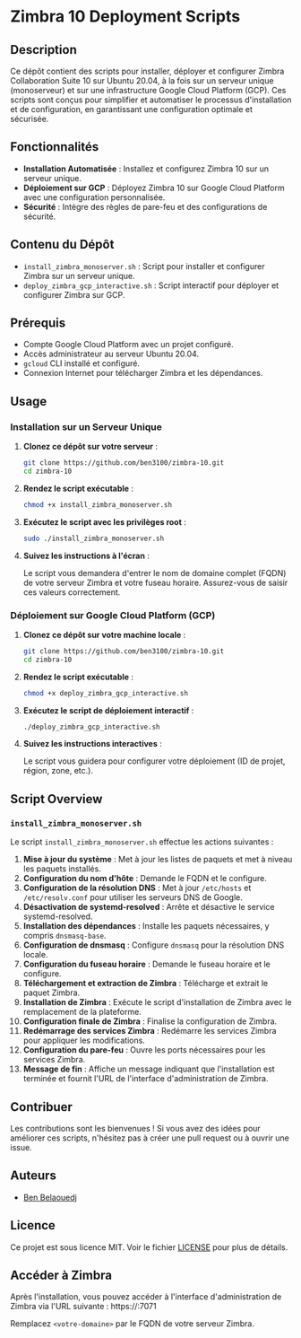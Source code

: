 # Zimbra 10 Deployment Scripts

## Description

Ce dépôt contient des scripts pour installer, déployer et configurer Zimbra Collaboration Suite 10 sur Ubuntu 20.04, à la fois sur un serveur unique (monoserveur) et sur une infrastructure Google Cloud Platform (GCP). Ces scripts sont conçus pour simplifier et automatiser le processus d'installation et de configuration, en garantissant une configuration optimale et sécurisée.

## Fonctionnalités

- **Installation Automatisée** : Installez et configurez Zimbra 10 sur un serveur unique.
- **Déploiement sur GCP** : Déployez Zimbra 10 sur Google Cloud Platform avec une configuration personnalisée.
- **Sécurité** : Intègre des règles de pare-feu et des configurations de sécurité.

## Contenu du Dépôt

- `install_zimbra_monoserver.sh` : Script pour installer et configurer Zimbra sur un serveur unique.
- `deploy_zimbra_gcp_interactive.sh` : Script interactif pour déployer et configurer Zimbra sur GCP.

## Prérequis

- Compte Google Cloud Platform avec un projet configuré.
- Accès administrateur au serveur Ubuntu 20.04.
- `gcloud` CLI installé et configuré.
- Connexion Internet pour télécharger Zimbra et les dépendances.

## Usage

### Installation sur un Serveur Unique

1. **Clonez ce dépôt sur votre serveur** :

    ```bash
    git clone https://github.com/ben3100/zimbra-10.git
    cd zimbra-10
    ```

2. **Rendez le script exécutable** :

    ```bash
    chmod +x install_zimbra_monoserver.sh
    ```

3. **Exécutez le script avec les privilèges root** :

    ```bash
    sudo ./install_zimbra_monoserver.sh
    ```

4. **Suivez les instructions à l'écran** :

    Le script vous demandera d'entrer le nom de domaine complet (FQDN) de votre serveur Zimbra et votre fuseau horaire. Assurez-vous de saisir ces valeurs correctement.

### Déploiement sur Google Cloud Platform (GCP)

1. **Clonez ce dépôt sur votre machine locale** :

    ```bash
    git clone https://github.com/ben3100/zimbra-10.git
    cd zimbra-10
    ```

2. **Rendez le script exécutable** :

    ```bash
    chmod +x deploy_zimbra_gcp_interactive.sh
    ```

3. **Exécutez le script de déploiement interactif** :

    ```bash
    ./deploy_zimbra_gcp_interactive.sh
    ```

4. **Suivez les instructions interactives** :

    Le script vous guidera pour configurer votre déploiement (ID de projet, région, zone, etc.).

## Script Overview

### `install_zimbra_monoserver.sh`

Le script `install_zimbra_monoserver.sh` effectue les actions suivantes :

1. **Mise à jour du système** : Met à jour les listes de paquets et met à niveau les paquets installés.
2. **Configuration du nom d'hôte** : Demande le FQDN et le configure.
3. **Configuration de la résolution DNS** : Met à jour `/etc/hosts` et `/etc/resolv.conf` pour utiliser les serveurs DNS de Google.
4. **Désactivation de systemd-resolved** : Arrête et désactive le service systemd-resolved.
5. **Installation des dépendances** : Installe les paquets nécessaires, y compris `dnsmasq-base`.
6. **Configuration de dnsmasq** : Configure `dnsmasq` pour la résolution DNS locale.
7. **Configuration du fuseau horaire** : Demande le fuseau horaire et le configure.
8. **Téléchargement et extraction de Zimbra** : Télécharge et extrait le paquet Zimbra.
9. **Installation de Zimbra** : Exécute le script d'installation de Zimbra avec le remplacement de la plateforme.
10. **Configuration finale de Zimbra** : Finalise la configuration de Zimbra.
11. **Redémarrage des services Zimbra** : Redémarre les services Zimbra pour appliquer les modifications.
12. **Configuration du pare-feu** : Ouvre les ports nécessaires pour les services Zimbra.
13. **Message de fin** : Affiche un message indiquant que l'installation est terminée et fournit l'URL de l'interface d'administration de Zimbra.

## Contribuer

Les contributions sont les bienvenues ! Si vous avez des idées pour améliorer ces scripts, n'hésitez pas à créer une pull request ou à ouvrir une issue.

## Auteurs

- [Ben Belaouedj](https://www.linkedin.com/in/benbelaouedj)

## Licence

Ce projet est sous licence MIT. Voir le fichier [LICENSE](LICENSE) pour plus de détails.

## Accéder à Zimbra

Après l'installation, vous pouvez accéder à l'interface d'administration de Zimbra via l'URL suivante : 
https://<votre-domaine>:7071


Remplacez `<votre-domaine>` par le FQDN de votre serveur Zimbra.
